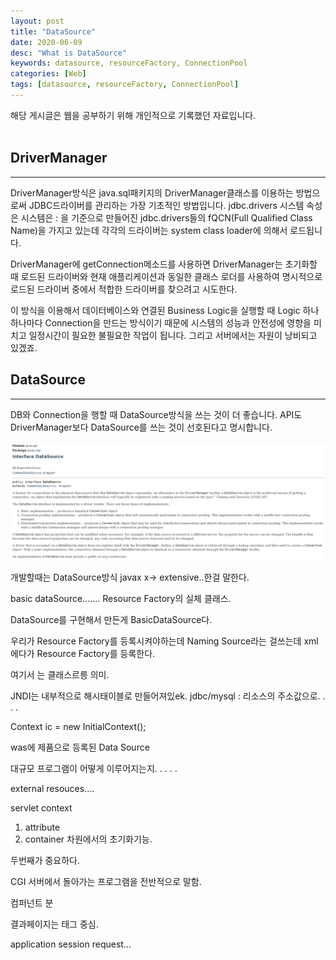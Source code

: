 ```yaml
---
layout: post
title: "DataSource"
date: 2020-06-09
desc: "What is DataSource"
keywords: datasource, resourceFactory, ConnectionPool
categories: [Web]
tags: [datasource, resourceFactory, ConnectionPool]
---
```

해당 게시글은 웹을 공부하기 위해 개인적으로 기록했던 자료입니다.
<br>
<br>

## DriverManager

___

DriverManager방식은 java.sql패키지의 DriverManager클래스를 이용하는 방법으로써 JDBC드라이버를 관리하는 가장 기초적인 방법입니다. jdbc.drivers 시스템 속성은 시스템은 : 을 기준으로 만들어진 jdbc.drivers들의 fQCN(Full Qualified Class Name)을 가지고 있는데 각각의 드라이버는 system class loader에 의해서 로드됩니다. 

DriverManager에 getConnection메소드를 사용하면 DriverManager는 초기화할 때 로드된 드라이버와 현재 애플리케이션과 동일한 클래스 로더를 사용하여 명시적으로 로드된 드라이버 중에서 적합한 드라이버를 찾으려고 시도한다.

이 방식을 이용해서 데이터베이스와 연결된 Business Logic을 실행할 때 Logic 하나하나마다 Connection을 만드는 방식이기 때문에 시스템의 성능과 안전성에 영향을 미치고 일정시간이 필요한 불필요한 작업이 됩니다. 그리고 서버에서는 자원이 낭비되고 있겠죠. 

## DataSource

___

DB와 Connection을 행할 때 DataSource방식을 쓰는 것이 더 좋습니다. API도 DriverManager보다 DataSource를 쓰는 것이 선호된다고 명시합니다. 

![DataSourceInterface](/static/assets/img/blog/web/05Datasource/DataSourceInterface.png)


개발할때는 DataSource방식
javax  x-> extensive..한걸 말한다.


basic dataSource.......   Resource Factory의 실체 클래스. 

DataSource를 구현해서 만든게 BasicDataSource다. 


우리가 Resource Factory를 등록시켜야하는데 Naming Source라는 걸쓰는데  xml에다가 Resource Factory를 등록한다. 

여기서 는 클래스르릉 의미.

JNDI는 내부적으로 해시태이블로 만들어져있ek.  jdbc/mysql : 리소스의 주소값으로. . . .

Context ic = new InitialContext();





was에 제품으로 등록된 Data Source



대규모 프로그램이 어떻게 이루어지는지. . . . .

external resouces....


servlet context
1. attribute
2. container 차원에서의 초기화기능.

두번째가 중요하다. 

CGI 서버에서 돌아가는 프로그램을 전반적으로 말함. 


컴퍼넌트 분

결과페이지는 태그 중심. 

application
session
request...